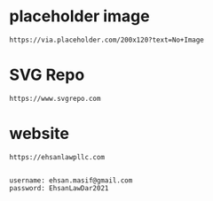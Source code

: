 # placeholder image
    https://via.placeholder.com/200x120?text=No+Image


# SVG Repo
    https://www.svgrepo.com


# website
    https://ehsanlawpllc.com


    username: ehsan.masif@gmail.com
    password: EhsanLawDar2021